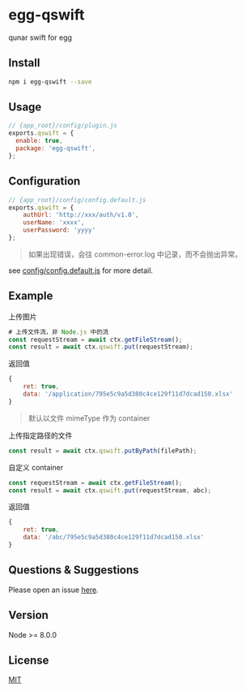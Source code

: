 # egg-qswift

qunar swift for egg

## Install

```bash
npm i egg-qswift --save
```

## Usage

```js
// {app_root}/config/plugin.js
exports.qswift = {
  enable: true,
  package: 'egg-qswift',
};
```

## Configuration

```js
// {app_root}/config/config.default.js
exports.qswift = {
    authUrl: 'http://xxx/auth/v1.0',
    userName: 'xxxx',
    userPassword: 'yyyy'
};
```

> 如果出现错误，会往 common-error.log 中记录，而不会抛出异常。

see [config/config.default.js](config/config.default.js) for more detail.

## Example

上传图片

```js
# 上传文件流，非 Node.js 中的流
const requestStream = await ctx.getFileStream();
const result = await ctx.qswift.put(requestStream);
```

返回值

```js
{
    ret: true,
    data: '/application/795e5c9a5d380c4ce129f11d7dcad150.xlsx'
}
```

> 默认以文件 mimeType 作为 container

上传指定路径的文件

```js
const result = await ctx.qswift.putByPath(filePath);
```

自定义 container

```js
const requestStream = await ctx.getFileStream();
const result = await ctx.qswift.put(requestStream, abc);
```

返回值

```js
{
    ret: true,
    data: '/abc/795e5c9a5d380c4ce129f11d7dcad150.xlsx'
}
```

## Questions & Suggestions

Please open an issue [here](https://github.com/eggjs/egg/issues).

## Version

Node >= 8.0.0

## License

[MIT](LICENSE)